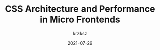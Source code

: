 ---
author: krzksz
date: 2021-07-29
publisher: allegrotech
tags:
  - css
  - architecture
  - performance
  - micro-frontends
target_url: https://blog.allegro.tech/2021/07/css-architecture-and-performance-of-micro-frontends.html
title: CSS Architecture and Performance in Micro Frontends
---